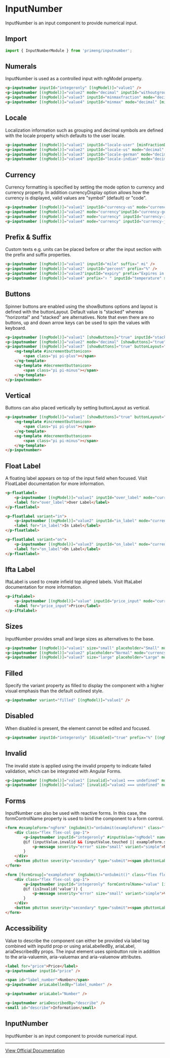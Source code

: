 # InputNumber

InputNumber is an input component to provide numerical input.

## Import

```typescript
import { InputNumberModule } from 'primeng/inputnumber';
```

## Numerals

InputNumber is used as a controlled input with ngModel property.

```html
<p-inputnumber inputId="integeronly" [(ngModel)]="value1" />
<p-inputnumber [(ngModel)]="value2" mode="decimal" inputId="withoutgrouping" [useGrouping]="false" />
<p-inputnumber [(ngModel)]="value3" inputId="minmaxfraction" mode="decimal" [minFractionDigits]="2" [maxFractionDigits]="5" />
<p-inputnumber [(ngModel)]="value4" inputId="minmax" mode="decimal" [min]="0" [max]="100" />
```

## Locale

Localization information such as grouping and decimal symbols are defined with the locale property which defaults to the user locale.

```html
<p-inputnumber [(ngModel)]="value1" inputId="locale-user" [minFractionDigits]="2" />
<p-inputnumber [(ngModel)]="value2" inputId="locale-us" mode="decimal" locale="en-US" [minFractionDigits]="2" />
<p-inputnumber [(ngModel)]="value3" inputId="locale-german" mode="decimal" locale="de-DE" [minFractionDigits]="2" />
<p-inputnumber [(ngModel)]="value4" inputId="locale-indian" mode="decimal" locale="en-IN" [minFractionDigits]="2" />
```

## Currency

Currency formatting is specified by setting the mode option to currency and currency property. In addition currencyDisplay option allows how the currency is displayed, valid values are "symbol" (default) or "code".

```html
<p-inputnumber [(ngModel)]="value1" inputId="currency-us" mode="currency" currency="USD" locale="en-US" />
<p-inputnumber [(ngModel)]="value2" mode="currency"inputId="currency-germany"currency="EUR" locale="de-DE" />
<p-inputnumber [(ngModel)]="value3" mode="currency" inputId="currency-india" currency="INR" currencyDisplay="code" locale="en-IN" />
<p-inputnumber [(ngModel)]="value4" mode="currency" inputId="currency-japan" currency="JPY" locale="jp-JP" />
```

## Prefix & Suffix

Custom texts e.g. units can be placed before or after the input section with the prefix and suffix properties.

```html
<p-inputnumber [(ngModel)]="value1" inputId="mile" suffix=" mi" />
<p-inputnumber [(ngModel)]="value2" inputId="percent" prefix="%" />
<p-inputnumber [(ngModel)]="value3"inputId="expiry" prefix="Expires in " suffix=" days" />
<p-inputnumber [(ngModel)]="value4" prefix="↑ " inputId="temperature" suffix="℃" [min]="0" [max]="40" />
```

## Buttons

Spinner buttons are enabled using the showButtons options and layout is defined with the buttonLayout. Default value is "stacked" whereas "horizontal" and "stacked" are alternatives. Note that even there are no buttons, up and down arrow keys can be used to spin the values with keyboard.

```html
<p-inputnumber [(ngModel)]="value1" [showButtons]="true" inputId="stacked" mode="currency" currency="USD" />
<p-inputnumber [(ngModel)]="value2" mode="decimal" [showButtons]="true" inputId="minmax-buttons" [min]="0" [max]="100" />
<p-inputnumber [(ngModel)]="value3" [showButtons]="true" buttonLayout="horizontal" inputId="horizontal" spinnerMode="horizontal" [step]="0.25" mode="currency" currency="EUR">
    <ng-template #incrementbuttonicon>
        <span class="pi pi-plus"></span>
    </ng-template>
    <ng-template #decrementbuttonicon>
        <span class="pi pi-minus"></span>
    </ng-template>
</p-inputnumber>
```

## Vertical

Buttons can also placed vertically by setting buttonLayout as vertical.

```html
<p-inputnumber [(ngModel)]="value1" [showButtons]="true" buttonLayout="vertical" spinnerMode="vertical" inputId="vertical" [inputStyle]="{ width: '3rem' }">
    <ng-template #incrementbuttonicon>
        <span class="pi pi-plus"></span>
    </ng-template>
    <ng-template #decrementbuttonicon>
        <span class="pi pi-minus"></span>
    </ng-template>
</p-inputnumber>
```

## Float Label

A floating label appears on top of the input field when focused. Visit FloatLabel documentation for more information.

```html
<p-floatlabel>
    <p-inputnumber [(ngModel)]="value1" inputId="over_label" mode="currency" currency="USD" locale="en-US" />
    <label for="over_label">Over Label</label>
</p-floatlabel>

<p-floatlabel variant="in">
    <p-inputnumber [(ngModel)]="value2" inputId="in_label" mode="currency" currency="USD" locale="en-US" />
    <label for="in_label">In Label</label>
</p-floatlabel>

<p-floatlabel variant="on">
    <p-inputnumber [(ngModel)]="value3" inputId="on_label" mode="currency" currency="USD" locale="en-US" />
    <label for="on_label">On Label</label>
</p-floatlabel>
```

## Ifta Label

IftaLabel is used to create infield top aligned labels. Visit IftaLabel documentation for more information.

```html
<p-iftalabel>
    <p-inputnumber [(ngModel)]="value" inputId="price_input" mode="currency" currency="USD" locale="en-US" />
    <label for="price_input">Price</label>
</p-iftalabel>
```

## Sizes

InputNumber provides small and large sizes as alternatives to the base.

```html
<p-inputnumber [(ngModel)]="value1" size="small" placeholder="Small" mode="currency" currency="USD" locale="en-US" />
<p-inputnumber [(ngModel)]="value2" placeholder="Normal" mode="currency" currency="USD" locale="en-US" />
<p-inputnumber [(ngModel)]="value3" size="large" placeholder="Large" mode="currency" currency="USD" locale="en-US" />
```

## Filled

Specify the variant property as filled to display the component with a higher visual emphasis than the default outlined style.

```html
<p-inputnumber variant="filled" [(ngModel)]="value1" />
```

## Disabled

When disabled is present, the element cannot be edited and focused.

```html
<p-inputnumber inputId="integeronly" [disabled]="true" prefix="%" [(ngModel)]="value1" />
```

## Invalid

The invalid state is applied using the ⁠invalid property to indicate failed validation, which can be integrated with Angular Forms.

```html
<p-inputnumber [(ngModel)]="value1" [invalid]="value1 === undefined" mode="decimal" [minFractionDigits]="2" placeholder="Amount" />
<p-inputnumber [(ngModel)]="value2" [invalid]="value2 === undefined" mode="decimal" [minFractionDigits]="2" variant="filled" placeholder="Amount" />
```

## Forms

InputNumber can also be used with reactive forms. In this case, the formControlName property is used to bind the component to a form control.

```html
<form #exampleForm="ngForm" (ngSubmit)="onSubmit(exampleForm)" class="flex flex-col gap-4">
    <div class="flex flex-col gap-1">
        <p-inputnumber inputId="integeronly" #inputValue="ngModel" name="inputValue" [(ngModel)]="value" [invalid]="inputValue.invalid && (inputValue.touched || exampleForm.submitted)" required/>
        @if (inputValue.invalid && (inputValue.touched || exampleForm.submitted)) {
            <p-message severity="error" size="small" variant="simple">Number is required.</p-message>
        }
    </div>
    <button pButton severity="secondary" type="submit"><span pButtonLabel>Submit</span></button>
</form>
```

```html
<form [formGroup]="exampleForm" (ngSubmit)="onSubmit()" class="flex flex-col gap-4">
    <div class="flex flex-col gap-1">
        <p-inputnumber inputId="integeronly" formControlName="value" [invalid]="isInvalid('value')"/>
        @if (isInvalid('value')) {
            <p-message severity="error" size="small" variant="simple">Value is required.</p-message>
        }
    </div>
    <button pButton severity="secondary" type="submit"><span pButtonLabel>Submit</span></button>
</form>
```

## Accessibility

Value to describe the component can either be provided via label tag combined with inputId prop or using ariaLabelledBy, ariaLabel, ariaDescribedBy props. The input element uses spinbutton role in addition to the aria-valuemin, aria-valuemax and aria-valuenow attributes.

```html
<label for="price">Price</label>
<p-inputnumber inputId="price" />

<span id="label_number">Number</span>
<p-inputnumber ariaLabelledBy="label_number" />

<p-inputnumber ariaLabel="Number" />

<p-inputnumber ariaDescribedBy="describe" />
<small id="describe">Information</small>
```

## InputNumber

InputNumber is an input component to provide numerical input.

---

[View Official Documentation](https://primeng.org/inputnumber)
